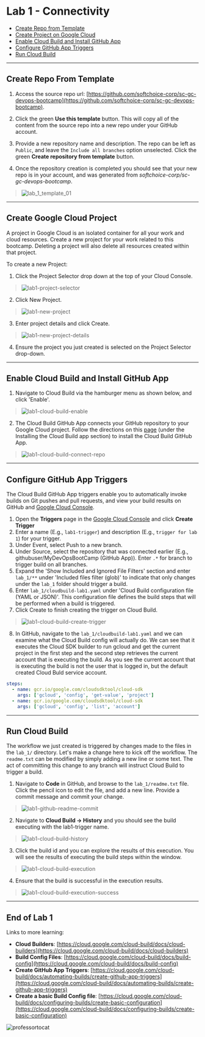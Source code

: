 # Lab 1 - Connectivity

- [Create Repo from Template](#Create-Repo-From-Template)
- [Create Project on Google Cloud](#Create-Google-Cloud-Project)
- [Enable Cloud Build and Install GitHub App](#Enable-Cloud-Build-and-Install-GitHub-App)
- [Configure GitHub App Triggers](#Configure-GitHub-App-Triggers)
- [Run Cloud Build](#Run-Cloud-Build)

---

## Create Repo From Template

1. Access the source repo url: [https://github.com/softchoice-corp/sc-gc-devops-bootcamp](https://github.com/softchoice-corp/sc-gc-devops-bootcamp).

2. Click the green **Use this template** button. This will copy all of the content from the source repo into a new repo under your GitHub account.

3. Provide a new repository name and description. The repo can be left as `Public`, and leave the `Include all branches` option unselected. Click the green **Create repository from template** button.

4. Once the repository creation is completed you should see that your new repo is in your account, and was generated from _softchoice-corp/sc-gc-devops-bootcamp_.

> ![lab_1_template_01](images/lab1-github-repo-tepmplate.gif)

---

## Create Google Cloud Project

A project in Google Cloud is an isolated container for all your work and cloud resources. Create a new project for your work related to this bootcamp. Deleting a project will also delete all resources created within that project.

To create a new Project:

1. Click the Project Selector drop down at the top of your Cloud Console.

> ![lab1-project-selector](images/lab1-project-selector.png)

2. Click New Project.

> ![lab1-new-project](images/lab1-new-project.png)

3. Enter project details and click Create.

> ![lab1-new-project-details](images/lab1-new-project-details.png)

4. Ensure the project you just created is selected on the Project Selector drop-down.

---

## Enable Cloud Build and Install GitHub App

1. Navigate to Cloud Build via the hamburger menu as shown below, and click 'Enable'.

> ![lab1-cloud-build-enable](images/lab1-cloud-build-enable.gif)

2. The Cloud Build GitHub App connects your GitHub repository to your Google Cloud project. Follow the directions on this [page](https://cloud.google.com/cloud-build/docs/automating-builds/create-github-app-triggers#installing_the_cloud_build_app) (under the Installing the Cloud Build app section) to install the Cloud Build GitHub App.

> ![lab1-cloud-build-connect-repo](images/lab1-cloud-build-connect-repo.gif)

---

## Configure GitHub App Triggers

The Cloud Build GitHub App triggers enable you to automatically invoke builds on Git pushes and pull requests, and view your build results on GitHub and [Google Cloud Console](https://console.cloud.google.com/).

1. Open the **Triggers** page in the [Google Cloud Console](https://console.cloud.google.com/) and click **Create Trigger**
2. Enter a name (E.g., `lab1-trigger`) and description (E.g., `trigger for lab 1`) for your trigger.
3. Under Event, select Push to a new branch.
4. Under Source, select the repository that was connected earlier (E.g., githubuser/MyDevOpsBootCamp (GitHub App)). Enter `.*` for branch to trigger build on all branches.
5. Expand the 'Show Included and Ignored File Filters' section and enter `lab_1/**` under 'Included files filter (glob)' to indicate that only changes under the `lab_1` folder should trigger a build.
6. Enter `lab_1/cloudbuild-lab1.yaml` under 'Cloud Build configuration file (YAML or JSON)'. This configuration file defines the build steps that will be performed when a build is triggered.
7. Click Create to finish creating the trigger on Cloud Build.

> ![lab1-cloud-build-create-trigger](images/lab1-cloud-build-create-trigger.gif)

8. In GitHub, navigate to the `lab_1/cloudbuild-lab1.yaml` and we can examine what the Cloud Build config will actually do. We can see that it executes the Cloud SDK builder to run gcloud and get the current project in the first step and the second step retrieves the current account that is executing the build. As you see the current account that is executing the build is not the user that is logged in, but the default created Cloud Buld service account.

```yaml
steps:
  - name: gcr.io/google.com/cloudsdktool/cloud-sdk
    args: ['gcloud', 'config', 'get-value', 'project']
  - name: gcr.io/google.com/cloudsdktool/cloud-sdk
    args: ['gcloud', 'config', 'list', 'account']
```

---

## Run Cloud Build

The workflow we just created is triggered by changes made to the files in the `lab_1/` directory. Let's make a change here to kick off the workflow. The `readme.txt` can be modified by simply adding a new line or some text. The act of committing this change to any branch will instruct Cloud Build to trigger a build.

1. Navigate to **Code** in GitHub, and browse to the `lab_1/readme.txt` file. Click the pencil icon to edit the file, and add a new line. Provide a commit message and commit your change.

> ![lab1-github-readme-commit](images/lab1-github-readme-commit.gif)

2. Navigate to **Cloud Build -> History** and you should see the build executing with the lab1-trigger name.

> ![lab1-cloud-build-history](images/lab1-cloud-build-history.png)

3. Click the build id and you can explore the results of this execution. You will see the results of executing the build steps within the window.

> ![lab1-cloud-build-execution](images/lab1-cloud-build-execution.png)

4. Ensure that the build is successful in the execution results.

> ![lab1-cloud-build-execution-success](images/lab1-cloud-build-execution-success.png)

---

## End of Lab 1

Links to more learning:

- **Cloud Builders**: [https://cloud.google.com/cloud-build/docs/cloud-builders](https://cloud.google.com/cloud-build/docs/cloud-builders)
- **Build Config Files**: [https://cloud.google.com/cloud-build/docs/build-config](https://cloud.google.com/cloud-build/docs/build-config)
- **Create GitHub App Triggers**: [https://cloud.google.com/cloud-build/docs/automating-builds/create-github-app-triggers](https://cloud.google.com/cloud-build/docs/automating-builds/create-github-app-triggers)
- **Create a basic Build Config file**: [https://cloud.google.com/cloud-build/docs/configuring-builds/create-basic-configuration](https://cloud.google.com/cloud-build/docs/configuring-builds/create-basic-configuration)

![professortocat](images/Professortocat_v2.png)
